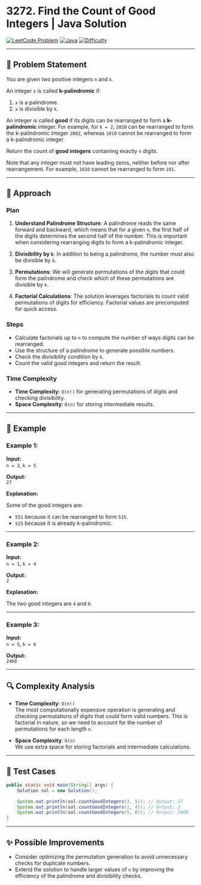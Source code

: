 # 3272. Find the Count of Good Integers | Java Solution

[![LeetCode Problem](https://img.shields.io/badge/LeetCode-3272.%20Find%20the%20Count%20of%20Good%20Integers-blue)](https://leetcode.com/problems/find-the-count-of-good-integers/)
[![Java](https://img.shields.io/badge/Language-Java-orange)](https://www.java.com/)
[![Difficulty](https://img.shields.io/badge/Difficulty-Hard-red)]()

---

## 🧩 Problem Statement

You are given two positive integers `n` and `k`.  

An integer `x` is called **k-palindromic** if:

1. `x` is a palindrome.
2. `x` is divisible by `k`.

An integer is called **good** if its digits can be rearranged to form a **k-palindromic** integer. For example, for `k = 2`, `2020` can be rearranged to form the k-palindromic integer `2002`, whereas `1010` cannot be rearranged to form a k-palindromic integer.

Return the count of **good integers** containing exactly `n` digits.

Note that any integer must not have leading zeros, neither before nor after rearrangement. For example, `1010` cannot be rearranged to form `101`.

---

## 🧠 Approach

### Plan

1. **Understand Palindrome Structure**: A palindrome reads the same forward and backward, which means that for a given `n`, the first half of the digits determines the second half of the number. This is important when considering rearranging digits to form a k-palindromic integer.

2. **Divisibility by `k`**: In addition to being a palindrome, the number must also be divisible by `k`.

3. **Permutations**: We will generate permutations of the digits that could form the palindrome and check which of these permutations are divisible by `k`.

4. **Factorial Calculations**: The solution leverages factorials to count valid permutations of digits for efficiency. Factorial values are precomputed for quick access.

### Steps

- Calculate factorials up to `n` to compute the number of ways digits can be rearranged.
- Use the structure of a palindrome to generate possible numbers.
- Check the divisibility condition by `k`.
- Count the valid good integers and return the result.

### Time Complexity
- **Time Complexity**: `O(n!)` for generating permutations of digits and checking divisibility.
- **Space Complexity**: `O(n)` for storing intermediate results.

---

## 🧪 Example

### Example 1:

**Input:**  
`n = 3`, `k = 5`

**Output:**  
`27`

**Explanation:**

Some of the good integers are:

- `551` because it can be rearranged to form `515`.
- `525` because it is already k-palindromic.

---

### Example 2:

**Input:**  
`n = 1`, `k = 4`

**Output:**  
`2`

**Explanation:**

The two good integers are `4` and `8`.

---

### Example 3:

**Input:**  
`n = 5`, `k = 6`

**Output:**  
`2468`

---

## 🔍 Complexity Analysis

- **Time Complexity**: `O(n!)`  
  The most computationally expensive operation is generating and checking permutations of digits that could form valid numbers. This is factorial in nature, so we need to account for the number of permutations for each length `n`.

- **Space Complexity**: `O(n)`  
  We use extra space for storing factorials and intermediate calculations.

---

## 🧪 Test Cases

```java
public static void main(String[] args) {
    Solution sol = new Solution();

    System.out.println(sol.countGoodIntegers(3, 5)); // Output: 27
    System.out.println(sol.countGoodIntegers(1, 4)); // Output: 2
    System.out.println(sol.countGoodIntegers(5, 6)); // Output: 2468
}
```

---

## ✨ Possible Improvements

- Consider optimizing the permutation generation to avoid unnecessary checks for duplicate numbers.
- Extend the solution to handle larger values of `n` by improving the efficiency of the palindrome and divisibility checks.

